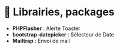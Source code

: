 # 📖 Librairies, packages

- **PHPFlasher** : Alerte Toaster
- **bootstrap-datepicker** : Sélecteur de Date
- **Mailtrap** : Envoi de mail
